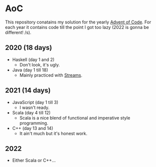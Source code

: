 # AoC
This repository conatains my solution for the yearly [Advent of Code](https://adventofcode.com/).
For each year it contains code till the point I got too lazy (2022 is gonna be different! /s).
## 2020 (18 days)
- Haskell (day 1 and 2) 
  - Don't look, it's ugly.
- Java (day 1 till 18)
  - Mainly practiced with [Streams](https://docs.oracle.com/javase/8/docs/api/java/util/stream/Stream.html).
## 2021 (14 days)
- JavaScript (day 1 till 3)
  - I wasn't ready.
- Scala (day 4 till 12)
  - Scala is a nice blend of functional and imperative style programming.
- C++ (day 13 and 14)
  - It ain't much but it's honest work.
## 2022
- Either Scala or C++...
